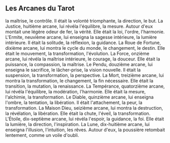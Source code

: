 ## Les Arcanes du Tarot

la maîtrise, le contrôle. Il était la volonté triomphante, la direction, le but. La Justice, huitième arcane, lui révéla l'équilibre, la mesure. Autour d'eux montait une légère odeur de fer, la vérité. Elle était la loi, l'ordre, l'harmonie. L'Ermite, neuvième arcane, lui enseigna la sagesse intérieure, la lumière intérieure. Il était la solitude, la réflexion, la guidance. La Roue de Fortune, dixième arcane, lui montra le cycle du monde, le changement, le destin. Elle était le mouvement, la transformation, l'évolution. La Force, onzième arcane, lui révéla la maîtrise intérieure, le courage, la douceur. Elle était la puissance, la compassion, la maîtrise. Le Pendu, douzième arcane, lui enseigna le sacrifice, le lâcher-prise, la vision nouvelle. Il était la suspension, la transformation, la perspective. La Mort, treizième arcane, lui montra la transformation, le changement, la fin nécessaire. Elle était la transition, la mutation, la renaissance. La Tempérance, quatorzième arcane, lui révéla l'équilibre, la modération, l'harmonie. Elle était la mesure, l'alchimie, la transformation. Le Diable, quinzième arcane, lui enseigna l'ombre, la tentation, la libération. Il était l'attachement, la peur, la transformation. La Maison Dieu, seizième arcane, lui montra la destruction, la révélation, la libération. Elle était la chute, l'éveil, la transformation. L'Étoile, dix-septième arcane, lui révéla l'espoir, la guidance, la foi. Elle était la lumière, la direction, l'inspiration. La Lune, dix-huitième arcane, lui enseigna l'illusion, l'intuition, les rêves. Autour d'eux, la poussière retombait lentement, comme un voile d'oubli.